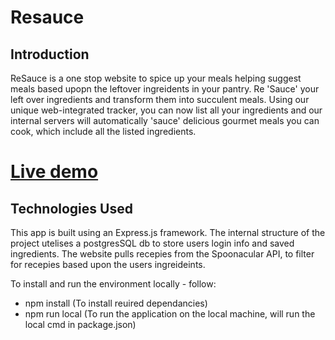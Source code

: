 # Resauce

## Introduction

ReSauce is a one stop website to spice up your meals helping suggest meals based upopn the leftover ingreidents in your pantry. Re 'Sauce' your left over ingredients and transform them into succulent meals. Using our unique web-integrated tracker, you can now list all your ingredients and our internal servers will automatically 'sauce' delicious gourmet meals you can cook, which include all the listed ingredients.

# [Live demo](http://re-sauce.herokuapp.com/)

## Technologies Used

This app is built using an Express.js framework. The internal structure of the project utelises a postgresSQL db to store users login info and saved ingredients. The website pulls recepies from the Spoonacular API, to filter for recepies based upon the users ingreideints. 

To install and run the environment locally - follow: 
- npm install (To install reuired dependancies)
- npm run local (To run the application on the local machine, will run the local cmd in package.json)
